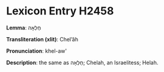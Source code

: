 # Lexicon Entry H2458

**Lemma**: חֶלְאָה

**Transliteration (xlit)**: Chelʼâh

**Pronunciation**: khel-aw'

**Description**:
the same as חֶלְאָה; Chelah, an Israelitess; Helah.
